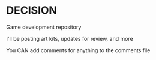 # DECISION
Game development repository

I'll be posting art kits, updates for review, and more

You CAN add comments for anything to the comments file
